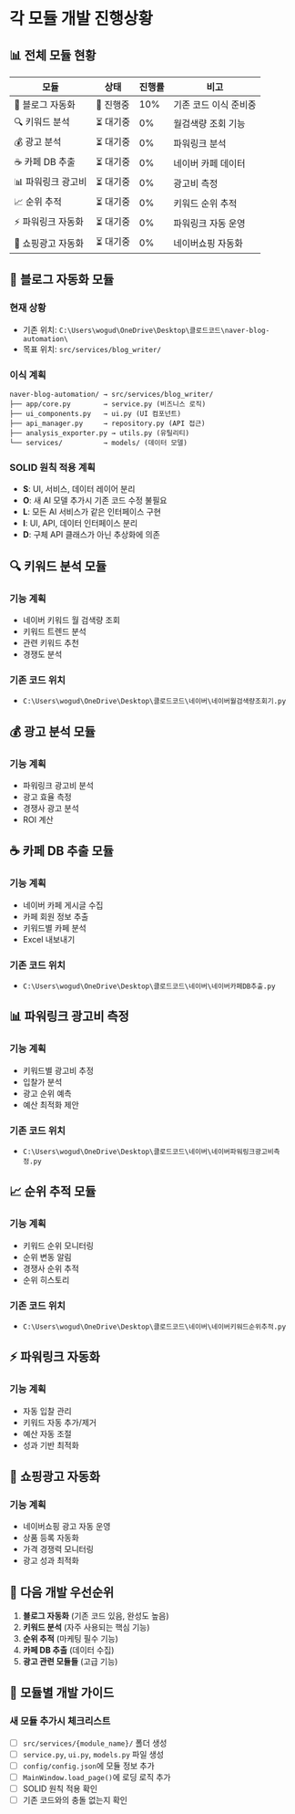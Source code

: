 # 각 모듈 개발 진행상황

## 📊 **전체 모듈 현황**

| 모듈 | 상태 | 진행률 | 비고 |
|------|------|--------|------|
| 📝 블로그 자동화 | 🚧 진행중 | 10% | 기존 코드 이식 준비중 |
| 🔍 키워드 분석 | ⏳ 대기중 | 0% | 월검색량 조회 기능 |  
| 💰 광고 분석 | ⏳ 대기중 | 0% | 파워링크 분석 |
| ☕ 카페 DB 추출 | ⏳ 대기중 | 0% | 네이버 카페 데이터 |
| 📊 파워링크 광고비 | ⏳ 대기중 | 0% | 광고비 측정 |
| 📈 순위 추적 | ⏳ 대기중 | 0% | 키워드 순위 추적 |
| ⚡ 파워링크 자동화 | ⏳ 대기중 | 0% | 파워링크 자동 운영 |
| 🛒 쇼핑광고 자동화 | ⏳ 대기중 | 0% | 네이버쇼핑 자동화 |

## 📝 **블로그 자동화 모듈**

### 현재 상황
- 기존 위치: `C:\Users\wogud\OneDrive\Desktop\클로드코드\naver-blog-automation\`
- 목표 위치: `src/services/blog_writer/`

### 이식 계획
```
naver-blog-automation/ → src/services/blog_writer/
├── app/core.py        → service.py (비즈니스 로직)
├── ui_components.py   → ui.py (UI 컴포넌트)  
├── api_manager.py     → repository.py (API 접근)
├── analysis_exporter.py → utils.py (유틸리티)
└── services/          → models/ (데이터 모델)
```

### SOLID 원칙 적용 계획
- **S**: UI, 서비스, 데이터 레이어 분리
- **O**: 새 AI 모델 추가시 기존 코드 수정 불필요
- **L**: 모든 AI 서비스가 같은 인터페이스 구현
- **I**: UI, API, 데이터 인터페이스 분리
- **D**: 구체 API 클래스가 아닌 추상화에 의존

## 🔍 **키워드 분석 모듈**

### 기능 계획
- 네이버 키워드 월 검색량 조회
- 키워드 트렌드 분석
- 관련 키워드 추천
- 경쟁도 분석

### 기존 코드 위치
- `C:\Users\wogud\OneDrive\Desktop\클로드코드\네이버\네이버월검색량조회기.py`

## 💰 **광고 분석 모듈**

### 기능 계획  
- 파워링크 광고비 분석
- 광고 효율 측정
- 경쟁사 광고 분석
- ROI 계산

## ☕ **카페 DB 추출 모듈**

### 기능 계획
- 네이버 카페 게시글 수집
- 카페 회원 정보 추출
- 키워드별 카페 분석
- Excel 내보내기

### 기존 코드 위치
- `C:\Users\wogud\OneDrive\Desktop\클로드코드\네이버\네이버카페DB추출.py`

## 📊 **파워링크 광고비 측정**

### 기능 계획
- 키워드별 광고비 추정
- 입찰가 분석
- 광고 순위 예측
- 예산 최적화 제안

### 기존 코드 위치
- `C:\Users\wogud\OneDrive\Desktop\클로드코드\네이버\네이버파워링크광고비측정.py`

## 📈 **순위 추적 모듈**

### 기능 계획
- 키워드 순위 모니터링
- 순위 변동 알림
- 경쟁사 순위 추적
- 순위 히스토리

### 기존 코드 위치
- `C:\Users\wogud\OneDrive\Desktop\클로드코드\네이버\네이버키워드순위추적.py`

## ⚡ **파워링크 자동화**

### 기능 계획
- 자동 입찰 관리
- 키워드 자동 추가/제거
- 예산 자동 조절
- 성과 기반 최적화

## 🛒 **쇼핑광고 자동화**

### 기능 계획
- 네이버쇼핑 광고 자동 운영
- 상품 등록 자동화
- 가격 경쟁력 모니터링
- 광고 성과 최적화

## 🎯 **다음 개발 우선순위**

1. **블로그 자동화** (기존 코드 있음, 완성도 높음)
2. **키워드 분석** (자주 사용되는 핵심 기능)
3. **순위 추적** (마케팅 필수 기능)
4. **카페 DB 추출** (데이터 수집)
5. **광고 관련 모듈들** (고급 기능)

## 📝 **모듈별 개발 가이드**

### 새 모듈 추가시 체크리스트
- [ ] `src/services/{module_name}/` 폴더 생성
- [ ] `service.py`, `ui.py`, `models.py` 파일 생성
- [ ] `config/config.json`에 모듈 정보 추가
- [ ] `MainWindow.load_page()`에 로딩 로직 추가
- [ ] SOLID 원칙 적용 확인
- [ ] 기존 코드와의 충돌 없는지 확인